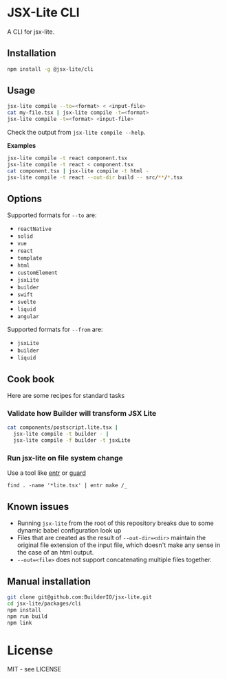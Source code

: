 # JSX-Lite CLI

A CLI for jsx-lite.

## Installation

```bash
npm install -g @jsx-lite/cli
```

## Usage

```bash
jsx-lite compile --to=<format> < <input-file>
cat my-file.tsx | jsx-lite compile -t=<format>
jsx-lite compile -t=<format> <input-file>
```

Check the output from `jsx-lite compile --help`.

**Examples**

```bash
jsx-lite compile -t react component.tsx
jsx-lite compile -t react < component.tsx
cat component.tsx | jsx-lite compile -t html -
jsx-lite compile -t react --out-dir build -- src/**/*.tsx
```

## Options

Supported formats for `--to` are:

- `reactNative`
- `solid`
- `vue`
- `react`
- `template`
- `html`
- `customElement`
- `jsxLite`
- `builder`
- `swift`
- `svelte`
- `liquid`
- `angular`

Supported formats for `--from` are:

- `jsxLite`
- `builder`
- `liquid`

## Cook book

Here are some recipes for standard tasks

### Validate how Builder will transform JSX Lite

```bash
cat components/postscript.lite.tsx |
  jsx-lite compile -t builder - |
  jsx-lite compile -f builder -t jsxLite
```

### Run jsx-lite on file system change

Use a tool like [entr](https://github.com/eradman/entr) or [guard](https://github.com/guard/guard)

```
find . -name '*lite.tsx' | entr make /_
```

## Known issues

- Running `jsx-lite` from the root of this repository breaks due to some
  dynamic babel configuration look up
- Files that are created as the result of `--out-dir=<dir>` maintain the original
  file extension of the input file, which doesn't make any sense in the case of
  an html output.
- `--out=<file>` does not support concatenating multiple files together.

## Manual installation

```bash
git clone git@github.com:BuilderIO/jsx-lite.git
cd jsx-lite/packages/cli
npm install
npm run build
npm link
```

# License

MIT - see LICENSE
